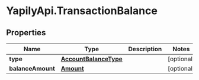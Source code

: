 # YapilyApi.TransactionBalance

## Properties

Name | Type | Description | Notes
------------ | ------------- | ------------- | -------------
**type** | [**AccountBalanceType**](AccountBalanceType.md) |  | [optional] 
**balanceAmount** | [**Amount**](Amount.md) |  | [optional] 


